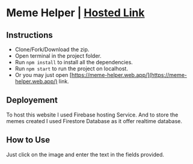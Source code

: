 # Meme Helper | [Hosted Link](https://meme-helper.web.app/)

## Instructions

- Clone/Fork/Download the zip.
- Open terminal in the project folder.
- Run `npm install` to install all the dependencies.
- Run `npm start` to run the project on localhost.
- Or you may just open [https://meme-helper.web.app/](https://meme-helper.web.app/) link.

## Deployement

To host this website I used Firebase hosting Service. And to store the memes created I used Firestore Database as it offer realtime database.

## How to Use

Just click on the image and enter the text in the fields provided.
